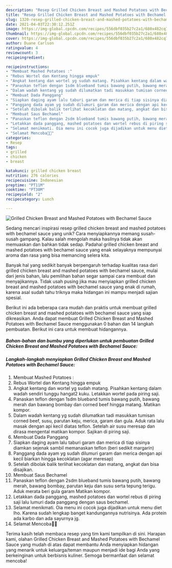 ```yaml
---
description: "Resep Grilled Chicken Breast and Mashed Potatoes with Bechamel Sauce yang Enak"
title: "Resep Grilled Chicken Breast and Mashed Potatoes with Bechamel Sauce yang Enak"
slug: 1320-resep-grilled-chicken-breast-and-mashed-potatoes-with-bechamel-sauce-yang-enak
date: 2021-04-03T22:30:12.251Z
image: https://img-global.cpcdn.com/recipes/556dbf035b27c2a1/680x482cq70/grilled-chicken-breast-and-mashed-potatoes-with-bechamel-sauce-foto-resep-utama.jpg
thumbnail: https://img-global.cpcdn.com/recipes/556dbf035b27c2a1/680x482cq70/grilled-chicken-breast-and-mashed-potatoes-with-bechamel-sauce-foto-resep-utama.jpg
cover: https://img-global.cpcdn.com/recipes/556dbf035b27c2a1/680x482cq70/grilled-chicken-breast-and-mashed-potatoes-with-bechamel-sauce-foto-resep-utama.jpg
author: Duane Carlson
ratingvalue: 4
reviewcount: 3
recipeingredient:

recipeinstructions:
- "Membuat Mashed Potatoes :"
- "Rebus Wortel dan Kentang hingga empuk"
- "Angkat kentang dan wortel yg sudah matang. Pisahkan kentang dalam wadah sendiri tunggu hangat2 kuku. Letakkan wortel pada piring saji."
- "Panaskan teflon dengan 1sdm blueband tumis bawang putih, bawang merah dan bawang bombay dan corned beef hingga matang. Matikan kompor."
- "Dalam wadah kentang yg sudah dilumatkan tadi masukkan tumisan corned beef, susu, parutan keju, merica, garam dan gula. Aduk rata lalu masak dengan api kecil diatas teflon. Setelah air susu meresap dan dirasa mengental matikan kompor. Sajikan di piring saji."
- "Membuat Dada Panggang"
- "Siapkan daging ayam lalu taburi garam dan merica di tiap sisinya diamkan sejenak sambil memanaskan teflon (beri sedikit margarin)"
- "Panggang dada ayam yg sudah dilumuri garam dan merica dengan api kecil biarkan hingga kecoklatan (agar meresap)"
- "Setelah dibolak balik terlihat kecoklatan dan matang, angkat dan bisa disajikan."
- "Membuat Saus Bechamel"
- "Panaskan teflon dengan 2sdm blueband tumis bawang putih, bawang merah, bawang bombay, parutan keju dan susu serta tepung terigu. Aduk merata beri gula garam Matikan kompor."
- "Letakkan dada panggang, mashed potatoes dan wortel rebus di piring saji lalu lumuri dada panggang dengan saus bechamel."
- "Selamat menikmati. Oia menu ini cocok juga dijadikan untuk menu diet lho. Karena sudah lengkap banget kandungannya nutrisinya. Ada protein ada karbo dan ada sayurnya jg."
- "Selamat Mencoba🥰🙏"
categories:
- Resep
tags:
- grilled
- chicken
- breast

katakunci: grilled chicken breast 
nutrition: 276 calories
recipecuisine: Indonesian
preptime: "PT11M"
cooktime: "PT30M"
recipeyield: "2"
recipecategory: Lunch

---
```



![Grilled Chicken Breast and Mashed Potatoes with Bechamel Sauce](https://img-global.cpcdn.com/recipes/556dbf035b27c2a1/680x482cq70/grilled-chicken-breast-and-mashed-potatoes-with-bechamel-sauce-foto-resep-utama.jpg)

Sedang mencari inspirasi resep grilled chicken breast and mashed potatoes with bechamel sauce yang unik? Cara menyiapkannya memang susah-susah gampang. Kalau salah mengolah maka hasilnya tidak akan memuaskan dan bahkan tidak sedap. Padahal grilled chicken breast and mashed potatoes with bechamel sauce yang enak selayaknya mempunyai aroma dan rasa yang bisa memancing selera kita.



Banyak hal yang sedikit banyak berpengaruh terhadap kualitas rasa dari grilled chicken breast and mashed potatoes with bechamel sauce, mulai dari jenis bahan, lalu pemilihan bahan segar sampai cara membuat dan menyajikannya. Tidak usah pusing jika mau menyiapkan grilled chicken breast and mashed potatoes with bechamel sauce yang enak di rumah, karena asal sudah tahu triknya maka hidangan ini mampu menjadi sajian spesial.


Berikut ini ada beberapa cara mudah dan praktis untuk membuat grilled chicken breast and mashed potatoes with bechamel sauce yang siap dikreasikan. Anda dapat membuat Grilled Chicken Breast and Mashed Potatoes with Bechamel Sauce menggunakan 0 bahan dan 14 langkah pembuatan. Berikut ini cara untuk membuat hidangannya.

<!--inarticleads1-->

##### Bahan-bahan dan bumbu yang diperlukan untuk pembuatan Grilled Chicken Breast and Mashed Potatoes with Bechamel Sauce:





<!--inarticleads2-->

##### Langkah-langkah menyiapkan Grilled Chicken Breast and Mashed Potatoes with Bechamel Sauce:

1. Membuat Mashed Potatoes :
1. Rebus Wortel dan Kentang hingga empuk
1. Angkat kentang dan wortel yg sudah matang. Pisahkan kentang dalam wadah sendiri tunggu hangat2 kuku. Letakkan wortel pada piring saji.
1. Panaskan teflon dengan 1sdm blueband tumis bawang putih, bawang merah dan bawang bombay dan corned beef hingga matang. Matikan kompor.
1. Dalam wadah kentang yg sudah dilumatkan tadi masukkan tumisan corned beef, susu, parutan keju, merica, garam dan gula. Aduk rata lalu masak dengan api kecil diatas teflon. Setelah air susu meresap dan dirasa mengental matikan kompor. Sajikan di piring saji.
1. Membuat Dada Panggang
1. Siapkan daging ayam lalu taburi garam dan merica di tiap sisinya diamkan sejenak sambil memanaskan teflon (beri sedikit margarin)
1. Panggang dada ayam yg sudah dilumuri garam dan merica dengan api kecil biarkan hingga kecoklatan (agar meresap)
1. Setelah dibolak balik terlihat kecoklatan dan matang, angkat dan bisa disajikan.
1. Membuat Saus Bechamel
1. Panaskan teflon dengan 2sdm blueband tumis bawang putih, bawang merah, bawang bombay, parutan keju dan susu serta tepung terigu. Aduk merata beri gula garam Matikan kompor.
1. Letakkan dada panggang, mashed potatoes dan wortel rebus di piring saji lalu lumuri dada panggang dengan saus bechamel.
1. Selamat menikmati. Oia menu ini cocok juga dijadikan untuk menu diet lho. Karena sudah lengkap banget kandungannya nutrisinya. Ada protein ada karbo dan ada sayurnya jg.
1. Selamat Mencoba🥰🙏




Terima kasih telah membaca resep yang tim kami tampilkan di sini. Harapan kami, olahan Grilled Chicken Breast and Mashed Potatoes with Bechamel Sauce yang mudah di atas dapat membantu Anda menyiapkan hidangan yang menarik untuk keluarga/teman maupun menjadi ide bagi Anda yang berkeinginan untuk berbisnis kuliner. Semoga bermanfaat dan selamat mencoba!
